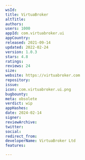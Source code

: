```yaml
---
wsId: 
title: VirtuaBroker
altTitle: 
authors: 
users: 1000
appId: com.virtuabroker.ui
appCountry: 
released: 2021-09-14
updated: 2022-02-24
version: 1.0.3
stars: 4.8
ratings: 
reviews: 24
size: 
website: https://virtuabroker.com
repository: 
issue: 
icon: com.virtuabroker.ui.png
bugbounty: 
meta: obsolete
verdict: wip
appHashes: 
date: 2024-02-14
signer: 
reviewArchive: 
twitter: 
social: 
redirect_from: 
developerName: VirtuaBroker Ltd
features: 

---
```


